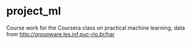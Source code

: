 # project_ml
Course work for the Coursera class on practical machine learning; data from http://groupware.les.inf.puc-rio.br/har
